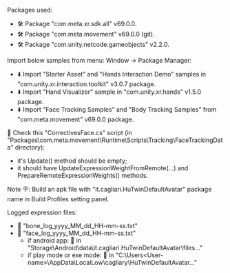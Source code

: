
Packages used:

- 🛠️ Package "com.meta.xr.sdk.all" v69.0.0.
- 🛠️ Package "com.meta.movement" v69.0.0 (git).
- 🛠️ Package "com.unity.netcode.gameobjects" v2.2.0.

Import below samples from menu: Window -> Package Manager:
- ⬇️ Import "Starter Asset" and "Hands Interaction Demo" samples in "com.unity.xr.interaction.toolkit" v3.0.7 package.
- ⬇️ Import "Hand Visualizer" sample in "com.unity.xr.hands" v1.5.0 package.
- ⬇️ Import "Face Tracking Samples" and "Body Tracking Samples" from "com.meta.movement" v69.0.0 package.

🚨 Check this "CorrectivesFace.cs" script (in "Packages\com.meta.movement\Runtime\Scripts\Tracking\FaceTrackingData\" directory): 
- it's Update() method should be empty;
- it should have UpdateExpressionWeightFromRemote(...) and PrepareRemoteExpressionWeights() methods.


Note 🪧: Build an apk file with "it.cagliari.HuTwinDefaultAvatar" package name in Build Profiles setting panel.

Logged expression files:
- 📃 "bone_log_yyyy_MM_dd_HH-mm-ss.txt"
- 📃 "face_log_yyyy_MM_dd_HH-mm-ss.txt"
    - if android app:               💾 in "Storage\Android\data\it.cagliari.HuTwinDefaultAvatar\files\..."
    - if play mode or exe mode:     💾 in "C:\Users\<User-name>\AppData\LocalLow\cagliary\HuTwinDefaultAvatar\..."